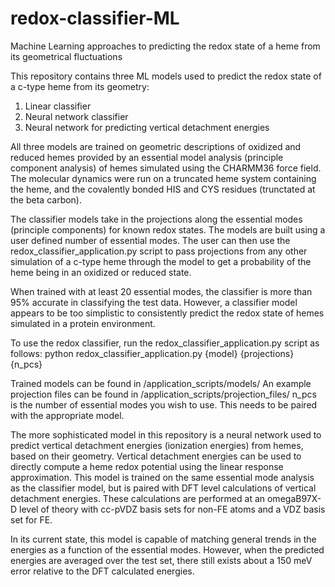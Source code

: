 # redox-classifier-ML
Machine Learning approaches to predicting the redox state of a heme from its geometrical fluctuations

This repository contains three ML models used to predict the redox state of a c-type heme from its geometry: 
  1) Linear classifier
  2) Neural network classifier
  3) Neural network for predicting vertical detachment energies

All three models are trained on geometric descriptions of oxidized and reduced hemes provided by an 
essential model analysis (principle component analysis) of hemes simulated using the CHARMM36 force field.
The molecular dynamics were run on a truncated heme system containing the heme, and the covalently bonded
HIS and CYS residues (trunctated at the beta carbon).

The classifier models take in the projections along the essential modes (principle components) for known 
redox states. The models are built using a user defined number of essential modes. The user can then use 
the redox_classifier_application.py script to pass projections from any other simulation of a c-type heme
through the model to get a probability of the heme being in an oxidized or reduced state.

When trained with at least 20 essential modes, the classifier is more than 95% accurate in classifying the 
test data. However, a classifier model appears to be too simplistic to consistently predict the redox state 
of hemes simulated in a protein environment.

To use the redox classifier, run the redox_classifier_application.py script as follows:
  python redox_classifier_application.py {model} {projections} {n_pcs}

Trained models can be found in /application_scripts/models/
An example projection files can be found in /application_scripts/projection_files/
n_pcs is the number of essential modes you wish to use. This needs to be paired with the appropriate model.

The more sophisticated model in this repository is a neural network used to predict vertical detachment 
energies (ionization energies) from hemes, based on their geometry. Vertical detachment energies can be used
to directly compute a heme redox potential using the linear response approximation. This model is trained on 
the same essential mode analysis as the classifier model, but is paired with DFT level calculations of vertical
detachment energies. These calculations are performed at an omegaB97X-D level of theory with cc-pVDZ basis sets
for non-FE atoms and a VDZ basis set for FE.

In its current state, this model is capable of matching general trends in the energies as a function of the 
essential modes. However, when the predicted energies are averaged over the test set, there still exists about 
a 150 meV error relative to the DFT calculated energies.
